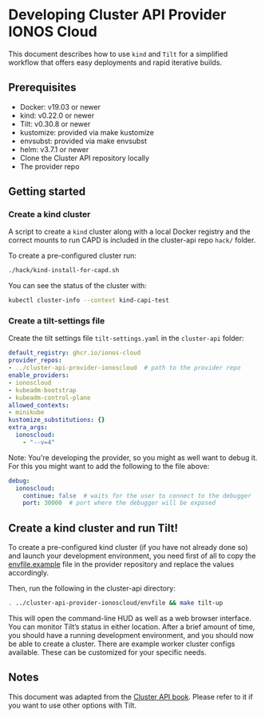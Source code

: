 # Developing Cluster API Provider IONOS Cloud

This document describes how to use `kind` and `Tilt` for a simplified workflow that offers easy deployments and rapid iterative builds.

## Prerequisites

- Docker: v19.03 or newer
- kind: v0.22.0 or newer
- Tilt: v0.30.8 or newer
- kustomize: provided via make kustomize
- envsubst: provided via make envsubst
- helm: v3.7.1 or newer
- Clone the Cluster API repository locally
- The provider repo

## Getting started

### Create a kind cluster

A script to create a `kind` cluster along with a local Docker registry and the correct mounts to run CAPD is included in the cluster-api repo `hack/` folder.

To create a pre-configured cluster run:

```sh
./hack/kind-install-for-capd.sh
```
You can see the status of the cluster with:

```sh
kubectl cluster-info --context kind-capi-test
```

### Create a tilt-settings file

Create the tilt settings file `tilt-settings.yaml` in the `cluster-api` folder:

```yaml
default_registry: ghcr.io/ionos-cloud
provider_repos:
- ../cluster-api-provider-ionoscloud  # path to the provider repo
enable_providers:
- ionoscloud
- kubeadm-bootstrap
- kubeadm-control-plane
allowed_contexts:
- minikube
kustomize_substitutions: {}
extra_args:
  ionoscloud:
    - "--v=4"
```

Note: You're developing the provider, so you might as well want to debug it. For this you might want to add the following to the file above:

```yaml
debug:
  ionoscloud:
    continue: false  # waits for the user to connect to the debugger
    port: 30000  # port where the debugger will be exposed
```

## Create a kind cluster and run Tilt!

To create a pre-configured kind cluster (if you have not already done so) and launch your development environment, you need first of all to copy the [envfile.example](../envfile.example) file in the provider repository and replace the values accordingly. 

Then, run the following in the cluster-api directory:

```sh
. ../cluster-api-provider-ionoscloud/envfile && make tilt-up
```

This will open the command-line HUD as well as a web browser interface. You can monitor Tilt’s status in either location. After a brief amount of time, you should have a running development environment, and you should now be able to create a cluster. There are example worker cluster configs available. These can be customized for your specific needs.

## Notes

This document was adapted from the [Cluster API book](https://cluster-api.sigs.k8s.io/developer/tilt). Please refer to it if you want to use other options with Tilt.